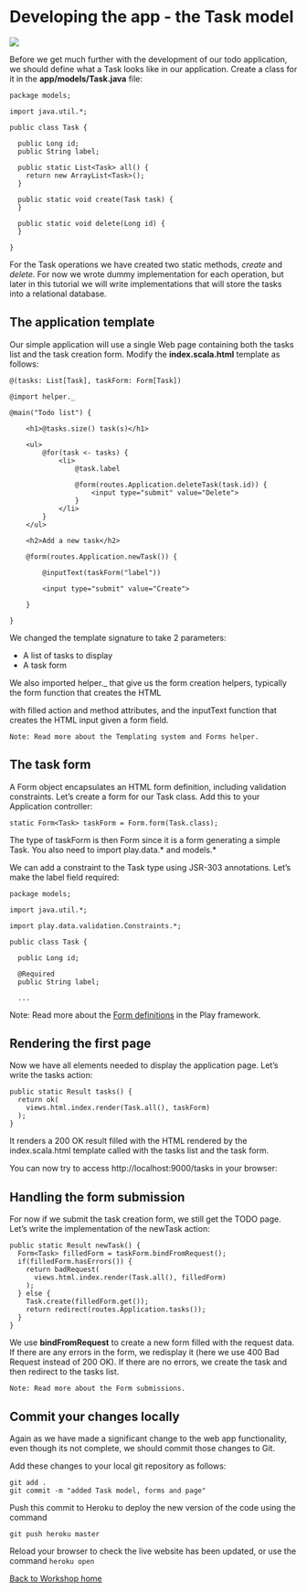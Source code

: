 <link href="index.css" rel="stylesheet" type="text/css">

# Developing the app - the Task model

<a href="images/"><img src="images/"></a>


  Before we get much further with the development of our todo application, we should define what a Task looks like in our application. Create a class for it in the **app/models/Task.java** file:

    package models;

    import java.util.*;

    public class Task {

      public Long id;
      public String label;

      public static List<Task> all() {
        return new ArrayList<Task>();
      }

      public static void create(Task task) {
      }

      public static void delete(Long id) {
      }

    }


  For the Task operations we have created two static methods, *create* and *delete*. For now we wrote dummy implementation for each operation, but later in this tutorial we will write implementations that will store the tasks into a relational database.
  
  
## The application template

  Our simple application will use a single Web page containing both the tasks list and the task creation form. Modify the **index.scala.html** template as follows:
  

    @(tasks: List[Task], taskForm: Form[Task])

    @import helper._

    @main("Todo list") {

        <h1>@tasks.size() task(s)</h1>

        <ul>
            @for(task <- tasks) {
                <li>
                    @task.label

                    @form(routes.Application.deleteTask(task.id)) {
                        <input type="submit" value="Delete">
                    }
                </li>
            }
        </ul>

        <h2>Add a new task</h2>

        @form(routes.Application.newTask()) {

            @inputText(taskForm("label")) 

            <input type="submit" value="Create">

        }

    }


  We changed the template signature to take 2 parameters:

  * A list of tasks to display
  * A task form

  We also imported helper._ that give us the form creation helpers, typically the form function that creates the HTML <form> with filled action and method attributes, and the inputText function that creates the HTML input given a form field.

    Note: Read more about the Templating system and Forms helper.

## The task form

  A Form object encapsulates an HTML form definition, including validation constraints. Let’s create a form for our Task class. Add this to your Application controller:

    static Form<Task> taskForm = Form.form(Task.class);

  The type of taskForm is then Form<Task> since it is a form generating a simple Task.
You also need to import play.data.* and models.* 

  We can add a constraint to the Task type using JSR-303 annotations. Let’s make the label field required:

    package models;

    import java.util.*;

    import play.data.validation.Constraints.*;

    public class Task {

      public Long id;

      @Required
      public String label;

      ...

Note: Read more about the [Form definitions](http://www.playframework.com/documentation/2.1.0/JavaForms) in the Play framework.

## Rendering the first page

  Now we have all elements needed to display the application page. Let’s write the tasks action:

    public static Result tasks() {
      return ok(
        views.html.index.render(Task.all(), taskForm)
      );
    }

  It renders a 200 OK result filled with the HTML rendered by the index.scala.html template called with the tasks list and the task form.

  You can now try to access http://localhost:9000/tasks in your browser:

## Handling the form submission

  For now if we submit the task creation form, we still get the TODO page. Let’s write the implementation of the newTask action:

    public static Result newTask() {
      Form<Task> filledForm = taskForm.bindFromRequest();
      if(filledForm.hasErrors()) {
        return badRequest(
          views.html.index.render(Task.all(), filledForm)
        );
      } else {
        Task.create(filledForm.get());
        return redirect(routes.Application.tasks());  
      }
    }

  We use **bindFromRequest** to create a new form filled with the request data. If there are any errors in the form, we redisplay it (here we use 400 Bad Request instead of 200 OK). If there are no errors, we create the task and then redirect to the tasks list.

    Note: Read more about the Form submissions.



## Commit your changes locally

  Again as we have made a significant change to the web app functionality, even though its not complete, we should commit those changes to Git.
  
  Add these changes to your local git repository as follows:
  
    git add .
    git commit -m "added Task model, forms and page"

  Push this commit to Heroku to deploy the new version of the code using the command
  
    git push heroku master

  Reload your browser to check the live website has been updated, or use the command `heroku open` 


[Back to Workshop home](index.html)
